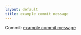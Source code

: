 ```yaml
---
layout: default
title: example commit message
---
```


Commit: [example commit message](https://github.com/DanGahanCGI/DanGahanCGI.github.io/commit/e10b0c3dd83cb46ad5b5f39776c1ba0f7ae494bd)

